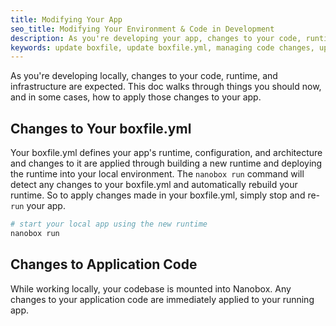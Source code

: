```yaml
---
title: Modifying Your App
seo_title: Modifying Your Environment & Code in Development
description: As you're developing your app, changes to your code, runtime, and infrastructure are expected. Nanobox makes applying these changes simple.
keywords: update boxfile, update boxfile.yml, managing code changes, updating code, updating runtime
---
```


As you're developing locally, changes to your code, runtime, and infrastructure are expected. This doc walks through things you should now, and in some cases, how to apply those changes to your app.

## Changes to Your boxfile.yml
Your boxfile.yml defines your app's runtime, configuration, and architecture and changes to it are applied through building a new runtime and deploying the runtime into your local environment. The `nanobox run` command will detect any changes to your boxfile.yml and automatically rebuild your runtime. So to apply changes made in your boxfile.yml, simply stop and re-`run` your app.

```bash
# start your local app using the new runtime
nanobox run
```

## Changes to Application Code
While working locally, your codebase is mounted into Nanobox. Any changes to your application code are immediately applied to your running app.

